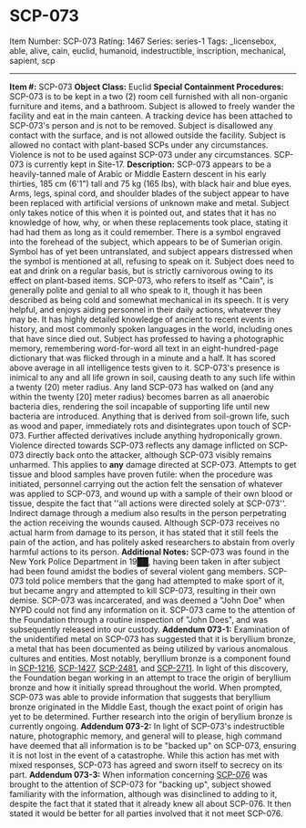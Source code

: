 # SCP-073
Item Number: SCP-073
Rating: 1467
Series: series-1
Tags: _licensebox, able, alive, cain, euclid, humanoid, indestructible, inscription, mechanical, sapient, scp

---

**Item #:** SCP-073
**Object Class:** Euclid
**Special Containment Procedures:** SCP-073 is to be kept in a two (2) room cell furnished with all non-organic furniture and items, and a bathroom. Subject is allowed to freely wander the facility and eat in the main canteen. A tracking device has been attached to SCP-073's person and is not to be removed. Subject is disallowed any contact with the surface, and is not allowed outside the facility. Subject is allowed no contact with plant-based SCPs under any circumstances. Violence is not to be used against SCP-073 under any circumstances.
SCP-073 is currently kept in Site-17.
**Description:** SCP-073 appears to be a heavily-tanned male of Arabic or Middle Eastern descent in his early thirties, 185 cm (6'1") tall and 75 kg (165 lbs), with black hair and blue eyes. Arms, legs, spinal cord, and shoulder blades of the subject appear to have been replaced with artificial versions of unknown make and metal. Subject only takes notice of this when it is pointed out, and states that it has no knowledge of how, why, or when these replacements took place, stating it had had them as long as it could remember. There is a symbol engraved into the forehead of the subject, which appears to be of Sumerian origin. Symbol has of yet been untranslated, and subject appears distressed when the symbol is mentioned at all, refusing to speak on it. Subject does need to eat and drink on a regular basis, but is strictly carnivorous owing to its effect on plant-based items.
SCP-073, who refers to itself as "Cain", is generally polite and genial to all who speak to it, though it has been described as being cold and somewhat mechanical in its speech. It is very helpful, and enjoys aiding personnel in their daily actions, whatever they may be. It has highly detailed knowledge of ancient to recent events in history, and most commonly spoken languages in the world, including ones that have since died out. Subject has professed to having a photographic memory, remembering word-for-word all text in an eight-hundred-page dictionary that was flicked through in a minute and a half. It has scored above average in all intelligence tests given to it.
SCP-073's presence is inimical to any and all life grown in soil, causing death to any such life within a twenty (20) meter radius. Any land SCP-073 has walked on (and any within the twenty [20] meter radius) becomes barren as all anaerobic bacteria dies, rendering the soil incapable of supporting life until new bacteria are introduced. Anything that is derived from soil-grown life, such as wood and paper, immediately rots and disintegrates upon touch of SCP-073. Further affected derivatives include anything hydroponically grown.
Violence directed towards SCP-073 reflects any damage inflicted on SCP-073 directly back onto the attacker, although SCP-073 visibly remains unharmed. This applies to **any** damage directed at SCP-073. Attempts to get tissue and blood samples have proven futile: when the procedure was initiated, personnel carrying out the action felt the sensation of whatever was applied to SCP-073, and wound up with a sample of their own blood or tissue, despite the fact that ''all actions were directed solely at SCP-073''. Indirect damage through a medium also results in the person perpetrating the action receiving the wounds caused. Although SCP-073 receives no actual harm from damage to its person, it has stated that it still feels the pain of the action, and has politely asked researchers to abstain from overly harmful actions to its person.
**Additional Notes:** SCP-073 was found in the New York Police Department in 19██, having been taken in after subject had been found amidst the bodies of several violent gang members. SCP-073 told police members that the gang had attempted to make sport of it, but became angry and attempted to kill SCP-073, resulting in their own demise. SCP-073 was incarcerated, and was deemed a "John Doe" when NYPD could not find any information on it. SCP-073 came to the attention of the Foundation through a routine inspection of "John Does", and was subsequently released into our custody.
**Addendum 073-1:** Examination of the unidentified metal on SCP-073 has suggested that it is beryllium bronze, a metal that has been documented as being utilized by various anomalous cultures and entities. Most notably, beryllium bronze is a component found in [SCP-1216](/scp-1216), [SCP-1427](/scp-1427), [SCP-2481](/scp-2481), and [SCP-2711](/scp-2711). In light of this discovery, the Foundation began working in an attempt to trace the origin of beryllium bronze and how it initially spread throughout the world. When prompted, SCP-073 was able to provide information that suggests that beryllium bronze originated in the Middle East, though the exact point of origin has yet to be determined. Further research into the origin of beryllium bronze is currently ongoing.
**Addendum 073-2:** In light of SCP-073's indestructible nature, photographic memory, and general will to please, high command have deemed that all information is to be "backed up" on SCP-073, ensuring it is not lost in the event of a catastrophe. While this action has met with mixed responses, SCP-073 has agreed and sworn itself to secrecy on its part.
**Addendum 073-3:** When information concerning [SCP-076](/scp-076) was brought to the attention of SCP-073 for "backing up", subject showed familiarity with the information, although was disinclined to adding to it, despite the fact that it stated that it already knew all about SCP-076. It then stated it would be better for all parties involved that it not meet SCP-076.